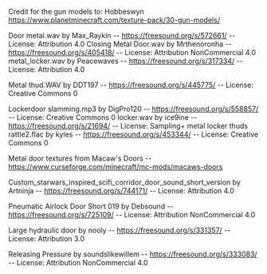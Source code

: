 Credit for the gun models to: Hobbeswyn
https://www.planetminecraft.com/texture-pack/30-gun-models/

Door metal.wav by Max_Raykin -- https://freesound.org/s/572661/ -- License: Attribution 4.0
Closing Metal Door.wav by Mrthenoronha -- https://freesound.org/s/405418/ -- License: Attribution NonCommercial 4.0
metal_locker.wav by Peacewaves -- https://freesound.org/s/317334/ -- License: Attribution 4.0

Metal thud.WAV by DDT197 -- https://freesound.org/s/445775/ -- License: Creative Commons 0

Lockerdoor slamming.mp3 by DigPro120 -- https://freesound.org/s/558857/ -- License: Creative Commons 0
locker.wav by ice9ine -- https://freesound.org/s/21694/ -- License: Sampling+
metal locker thuds rattle2.flac by kyles -- https://freesound.org/s/453344/ -- License: Creative Commons 0

Metal door textures from Macaw's Doors -- https://www.curseforge.com/minecraft/mc-mods/macaws-doors

Custom_starwars_inspired_scifi_corridor_door_sound_short_version by Artninja -- https://freesound.org/s/744171/ -- License: Attribution 4.0

Pneumatic Airlock Door Short 019 by Debsound -- https://freesound.org/s/725109/ -- License: Attribution NonCommercial 4.0

Large hydraulic door by nooly -- https://freesound.org/s/331357/ -- License: Attribution 3.0

Releasing Pressure by soundslikewillem -- https://freesound.org/s/333083/ -- License: Attribution NonCommercial 4.0